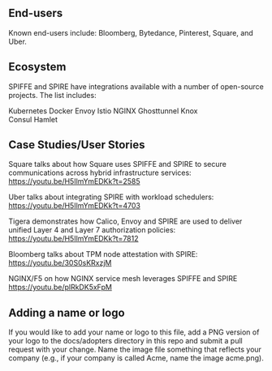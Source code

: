## End-users

Known end-users include: Bloomberg, Bytedance, Pinterest, Square, and Uber.


## Ecosystem

SPIFFE and SPIRE have integrations available with a number of open-source projects. The list includes:

Kubernetes
Docker
Envoy
Istio
NGINX
Ghosttunnel
Knox	
Consul
Hamlet

## Case Studies/User Stories

Square talks about how Square uses SPIFFE and SPIRE to secure communications across hybrid infrastructure services:
https://youtu.be/H5IlmYmEDKk?t=2585

Uber talks about integrating SPIRE with workload schedulers: 
https://youtu.be/H5IlmYmEDKk?t=4703

Tigera demonstrates how Calico, Envoy and SPIRE are used to deliver unified Layer 4 and Layer 7 authorization policies:
https://youtu.be/H5IlmYmEDKk?t=7812

Bloomberg talks about TPM node attestation with SPIRE:
https://youtu.be/30S0sKRxzjM

NGINX/F5 on how NGINX service mesh leverages SPIFFE and SPIRE
https://youtu.be/plRkDK5xFpM

## Adding a name or logo

If you would like to add your name or logo to this file, add a PNG version of your logo to the docs/adopters directory in this repo and submit a pull request with your change. Name the image file something that reflects your company (e.g., if your company is called Acme, name the image acme.png). 



